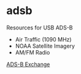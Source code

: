 # adsb

 Resources for USB ADS-B

 - Air Traffic (1090 MHz)
 - NOAA Satellite Imagery
 - AM/FM Radio

[ADS-B Exchange](https://globe.adsbexchange.com/)
